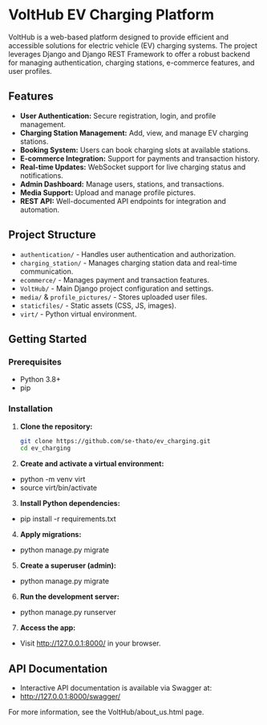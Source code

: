 # VoltHub EV Charging Platform

VoltHub is a web-based platform designed to provide efficient and accessible solutions for electric vehicle (EV) charging systems. The project leverages Django and Django REST Framework to offer a robust backend for managing authentication, charging stations, e-commerce features, and user profiles.

## Features

- **User Authentication:** Secure registration, login, and profile management.
- **Charging Station Management:** Add, view, and manage EV charging stations.
- **Booking System:** Users can book charging slots at available stations.
- **E-commerce Integration:** Support for payments and transaction history.
- **Real-time Updates:** WebSocket support for live charging status and notifications.
- **Admin Dashboard:** Manage users, stations, and transactions.
- **Media Support:** Upload and manage profile pictures.
- **REST API:** Well-documented API endpoints for integration and automation.

## Project Structure


- `authentication/` - Handles user authentication and authorization.
- `charging_station/` - Manages charging station data and real-time communication.
- `ecommerce/` - Manages payment and transaction features.
- `VoltHub/` - Main Django project configuration and settings.
- `media/` & `profile_pictures/` - Stores uploaded user files.
- `staticfiles/` - Static assets (CSS, JS, images).
- `virt/` - Python virtual environment.

## Getting Started

### Prerequisites

- Python 3.8+
- pip

### Installation

1. **Clone the repository:**
   ```sh
   git clone https://github.com/se-thato/ev_charging.git
   cd ev_charging

2. **Create and activate a virtual environment:**
- python -m venv virt
- source virt/bin/activate


3. **Install Python dependencies:**
- pip install -r requirements.txt

4. **Apply migrations:**
- python manage.py migrate

5. **Create a superuser (admin):**
- python manage.py migrate

6. **Run the development server:**
- python manage.py runserver

7. **Access the app:**
- Visit http://127.0.0.1:8000/ in your browser.


## API Documentation
- Interactive API documentation is available via Swagger at:
- http://127.0.0.1:8000/swagger/


For more information, see the VoltHub/about_us.html page.